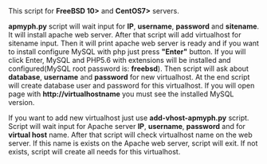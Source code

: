 <html>
<meta charset="utf-8">
This script for <b>FreeBSD 10></b> and <b>CentOS7></b> servers.

<b>apmyph.py</b> script will wait input for <b>IP</b>, <b>username</b>, <b>password</b> and <b>sitename</b>. It will install apache web server. After that script will add virtualhost for sitename input. Then it will print apache web server is ready and if you want to install configure MySQL with php just press <b>"Enter"</b> button. If you will click Enter, MySQL and PHP5.6 with extensions will be installed and configured(MySQL root password is: <b>freebsd</b>). Then script will ask about <b>database</b>, <b>username</b> and <b>password</b> for new virtualhost. At the end script will create database user and password for this virtualhost. If you will open page with <b>http://virtualhostname</b> you must see the installed MySQL version.

If you want to add new virtualhost just use <b>add-vhost-apmyph.py</b> script. Script will wait input for Apache server <b>IP</b>, <b>username</b>, <b>password</b> and for <b>virtual host</b> name. After that script will check virtualhost name on the web server. If this name is exists on the Apache web server, script will exit. If not exists, script will create all needs for this virtualhost.
</html>
